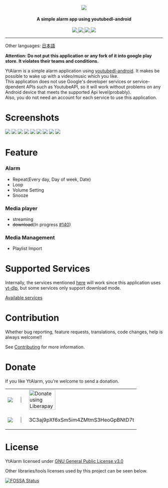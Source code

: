 <p align="center"><img src="docs/logo/logo-no-background.png"></p>
<h4 align="center"><b>A simple alarm app using youtubedl-android</b></h4>

<p align="center">
<a href="https://github.com/turtton/YtAlarm/actions/workflows/check_code.yml">
    <img src="https://github.com/turtton/YtAlarm/actions/workflows/check_code.yml/badge.svg">
</a>
<a href="https://www.codacy.com?utm_source=github.com&amp;utm_medium=referral&amp;utm_content=turtton/YtAlarm&amp;utm_campaign=Badge_Grade">
    <img src="https://app.codacy.com/project/badge/Grade/5f8c410c677a4172a5641242bf40d6c4">
</a>
<a href="https://codecov.io/gh/turtton/YtAlarm"> 
    <img src="https://codecov.io/gh/turtton/YtAlarm/branch/main/graph/badge.svg?token=KBB10HH0TL"/> 
</a>
<a href="https://app.fossa.com/projects/custom%2B34065%2Fgithub.com%2Fturtton%2FYtAlarm?ref=badge_shield" alt="FOSSA Status"><img src="https://app.fossa.com/api/projects/custom%2B34065%2Fgithub.com%2Fturtton%2FYtAlarm.svg?type=shield"/></a>
</p>

------

Other languages: [日本語](docs/readme/README_ja.md)

**Attention: Do not put this application or any fork of it into google play store. It violates their teams and conditions.**

YtAlarm is a simple alarm application using [youtubedl-android](https://github.com/yausername/youtubedl-android). It makes be possible to wake up with a video/music which you like.  
This application does not use Google's developer services or service-dpendent APIs such as YoutubeAPI, so it will work without problems on any Android device that meets the supported Api level(probably).  
Also, you do not need an account for each service to use this application.

# Screenshots

[<img src="fastlane/metadata/android/en-US/images/phoneScreenshots/alarm_1667061852912.png" with=160>](fastlane/metadata/android/en-US/images/phoneScreenshots/alarm_1667061852912.png)
[<img src="fastlane/metadata/android/en-US/images/phoneScreenshots/alarms_1667061902697.png" with=160>](fastlane/metadata/android/en-US/images/phoneScreenshots/alarms_1667061902697.png)
[<img src="fastlane/metadata/android/en-US/images/phoneScreenshots/alarmSettings_1667061903458.png" with=160>](fastlane/metadata/android/en-US/images/phoneScreenshots/alarmSettings_1667061903458.png)
[<img src="fastlane/metadata/android/en-US/images/phoneScreenshots/playlist_1667061905194.png" with=160>](fastlane/metadata/android/en-US/images/phoneScreenshots/playlist_1667061905194.png)
[<img src="fastlane/metadata/android/en-US/images/phoneScreenshots/allvideos_1667061907392.png" with=160>](fastlane/metadata/android/en-US/images/phoneScreenshots/allvideos_1667061907392.png)
[<img src="fastlane/metadata/android/en-US/images/phoneScreenshots/drawer_1667061904293.png" with=160>](fastlane/metadata/android/en-US/images/phoneScreenshots/drawer_1667061904293.png)
[<img src="fastlane/metadata/android/en-US/images/phoneScreenshots/videoplayer_1667061916622.png" with=160>](fastlane/metadata/android/en-US/images/phoneScreenshots/videoplayer_1667061916622.png)
[<img src="fastlane/metadata/android/en-US/images/phoneScreenshots/aboutpage_1667061918625.png" with=160>](fastlane/metadata/android/en-US/images/phoneScreenshots/aboutpage_1667061918625.png)
[<img src="fastlane/metadata/android/en-US/images/phoneScreenshots/aboutpage_1667061918625.png" with=160>](fastlane/metadata/android/en-US/images/phoneScreenshots/aboutpage_1667061918625.png)

# Feature

### Alarm

- Repeat(Every day, Day of week, Date)
- Loop
- Volume Setting
- Snooze

### Media player

- streaming
- ~~download~~(In progress [#140](https://github.com/turtton/YtAlarm/issues/140))

### Media Management

- Playlist Import

# Supported Services

Internally, the services mentioned [here](https://github.com/yt-dlp/yt-dlp/tree/master/yt_dlp/extractor) will work since this application uses [yt-dlp](https://github.com/yt-dlp/yt-dlp), but some services only support  download mode.

[Available services](docs/AVAILABLE_SERVICES.md)

# Contribution

Whether bug reporting, feature requests, translations, code changes, help is always welcome!!

See [Contributing](.github/CONTRIBUTING.md) for more information.

# Donate

If you like YtAlarm, you're welcome to send a donation.

<table>
    <tr>
        <td><img src="https://liberapay.com/assets/liberapay/logo-v2_black-on-yellow.svg?etag=.yjV53S_Yb2wp7l1bfBotLA~~"></td>
        <td><p align="center"><a href="https://liberapay.com/turtton/donate"><img src="docs/qr/qr_liberapay.png" width="33%" height="33%"></a></p></td>
        <td><a href="https://liberapay.com/turtton/donate"><img alt="Donate using Liberapay" src="https://liberapay.com/assets/widgets/donate.svg" width="50%" height="50%"></a></td>
    </tr>
    <tr>
        <td><p align="center"><img src="https://bitcoin.org/img/icons/logotop.svg"></p></td>
        <td><p align="center"><img src="https://bitflyer.com/ex/qr?text=3C3aj9pXf6xSm5im4ZMtmS3HeoGpBNtD7t" width="33%" height="33%"></p></td>
        <td>3C3aj9pXf6xSm5im4ZMtmS3HeoGpBNtD7t  </td>
    </tr>
</table>


# License

YtAlarm licensed under [GNU General Public License v3.0](https://github.com/turtton/YtAlarm/blob/HEAD/LICENSE)

Other libraries/tools licenses used by this project can be seen below.

[![FOSSA Status](https://app.fossa.com/api/projects/custom%2B34065%2Fgithub.com%2Fturtton%2FYtAlarm.svg?type=large)](https://app.fossa.com/projects/custom%2B34065%2Fgithub.com%2Fturtton%2FYtAlarm?ref=badge_large)
